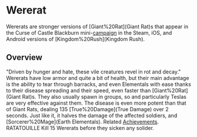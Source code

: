 # Wererat

Wererats are stronger versions of [Giant%20Rat](Giant Rat)s that appear in the Curse of Castle Blackburn mini-[campaign](campaign) in the Steam, iOS, and Android versions of [Kingdom%20Rush](Kingdom Rush).
## Overview

"Driven by hunger and hate, these vile creatures revel in rot and decay."
Wererats have low armor and quite a bit of health, but their main advantage is the ability to tear through barracks, and even Elementals with ease thanks to their disease spreading and their speed, even faster than [Giant%20Rat](Giant Rat)s. They also usually spawn in groups, so and particularly Teslas are very effective against them.
The disease is even more potent than that of Giant Rats, dealing 135 [True%20Damage](True Damage) over 2 seconds. Just like it, it halves the damage of the affected soldiers, and [Sorcerer%20Mage](Earth Elementals).
Related [Achievements](Achievements).
 RATATOUILLE Kill 15 Wererats before they sicken any solider.